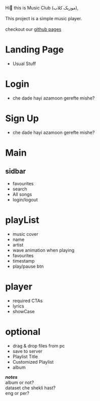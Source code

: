 Hi👋 this is Music Club (موزیک کلاب),<br><br>
This project is a simple music player.<br><br>
checkout our [github pages](https://star-academy.github.io/Summer1400-FE-Team7/pages/landing/)

# Landing Page

- Usual Stuff

# Login

- che dade hayi azamoon gerefte mishe?

# Sign Up

- che dade hayi azamoon gerefte mishe?

# Main

## sidbar

- favourites
- search
- All songs
- login/logout

# playList


- music cover
- name
- artist
- wave animation when playing
- favourites
- timestamp
- play/pause btn


# player

- required CTAs
- lyrics
- showCase

# optional


- drag & drop files from pc
- save to server
- Playlist Title
- Customized Playlist
- album


**_notes_**<br>
album or not?<br>
dataset che shekli hast?<br>
eng or per?

